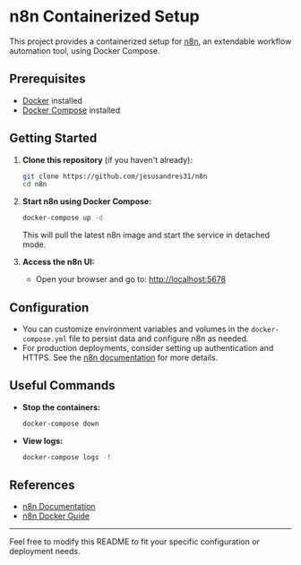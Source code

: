 # n8n Containerized Setup

This project provides a containerized setup for [n8n](https://n8n.io/), an extendable workflow automation tool, using Docker Compose.

## Prerequisites

- [Docker](https://www.docker.com/get-started) installed
- [Docker Compose](https://docs.docker.com/compose/install/) installed

## Getting Started

1. **Clone this repository** (if you haven't already):

   ```sh
   git clone https://github.com/jesusandres31/n8n
   cd n8n
   ```

2. **Start n8n using Docker Compose:**

   ```sh
   docker-compose up -d
   ```

   This will pull the latest n8n image and start the service in detached mode.

3. **Access the n8n UI:**
   - Open your browser and go to: [http://localhost:5678](http://localhost:5678)

## Configuration

- You can customize environment variables and volumes in the `docker-compose.yml` file to persist data and configure n8n as needed.
- For production deployments, consider setting up authentication and HTTPS. See the [n8n documentation](https://docs.n8n.io/hosting/docker/) for more details.

## Useful Commands

- **Stop the containers:**
  ```sh
  docker-compose down
  ```
- **View logs:**
  ```sh
  docker-compose logs -f
  ```

## References

- [n8n Documentation](https://docs.n8n.io/)
- [n8n Docker Guide](https://docs.n8n.io/hosting/docker/)

---

Feel free to modify this README to fit your specific configuration or deployment needs.
